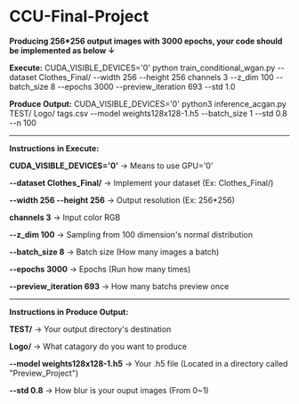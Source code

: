 # CCU-Final-Project

**Producing 256*256 output images with 3000 epochs, your code should be implemented as below ↓**

**Execute:** CUDA_VISIBLE_DEVICES='0' python train_conditional_wgan.py --dataset Clothes_Final/
 --width 256 --height 256 channels 3 --z_dim 100 --batch_size 8 --epochs 3000 --preview_iteration 693 --std 1.0
 
 **Produce Output:** CUDA_VISIBLE_DEVICES='0' python3 inference_acgan.py TEST/ Logo/  tags.csv --model weights128x128-1.h5 --batch_size 1 --std 0.8 --n 100
 
---

**Instructions in Execute:**

**CUDA_VISIBLE_DEVICES='0'** → Means to use GPU='0'

**--dataset Clothes_Final/** → Implement your dataset (Ex: Clothes_Final/)

**--width 256 --height 256** → Output resolution (Ex: 256*256)

**channels 3** → Input color RGB

**--z_dim 100** → Sampling from 100 dimension's normal distribution

**--batch_size 8** → Batch size (How many images a batch)

**--epochs 3000** → Epochs (Run how many times)

**--preview_iteration 693** → How many batchs preview once
 
---

**Instructions in Produce Output:**

**TEST/** → Your output directory's destination

**Logo/** → What catagory do you want to produce

**--model weights128x128-1.h5** → Your .h5 file (Located in a directory called "Preview_Project")

**--std 0.8** → How blur is your ouput images (From 0~1)

